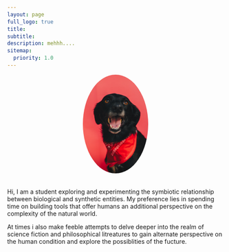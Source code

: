 ```yaml
---
layout: page
full_logo: true
title:
subtitle:
description: mehhh....
sitemap:
  priority: 1.0
---
```

<img src="assets/img/jose-alejandro-cuffia-k1LNP6dnyAE-unsplash.jpg" style="display: block; margin: 0 auto; width: 30%; height: 70%; border-radius: 50%">
<br>
<br>
Hi, I am a student exploring and experimenting the symbiotic relationship between biological and synthetic entities. My preference lies in spending time on building tools that offer humans an additional perspective on the complexity of the natural world.


At times i also make feeble attempts to delve deeper into the realm of science fiction and philosophical litreatures to gain alternate perspective on the human condition and explore the possiblities of the fucture.

